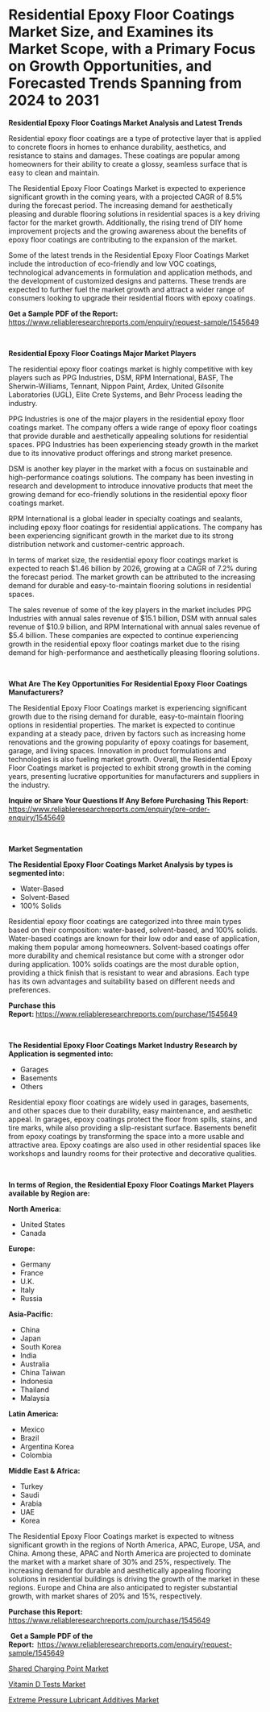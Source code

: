 <p><h1>Residential Epoxy Floor Coatings Market Size, and Examines its Market Scope, with a Primary Focus on Growth Opportunities, and Forecasted Trends Spanning from 2024 to 2031</h1></p><p><strong>Residential Epoxy Floor Coatings Market Analysis and Latest Trends</strong></p>
<p><p>Residential epoxy floor coatings are a type of protective layer that is applied to concrete floors in homes to enhance durability, aesthetics, and resistance to stains and damages. These coatings are popular among homeowners for their ability to create a glossy, seamless surface that is easy to clean and maintain.</p><p>The Residential Epoxy Floor Coatings Market is expected to experience significant growth in the coming years, with a projected CAGR of 8.5% during the forecast period. The increasing demand for aesthetically pleasing and durable flooring solutions in residential spaces is a key driving factor for the market growth. Additionally, the rising trend of DIY home improvement projects and the growing awareness about the benefits of epoxy floor coatings are contributing to the expansion of the market.</p><p>Some of the latest trends in the Residential Epoxy Floor Coatings Market include the introduction of eco-friendly and low VOC coatings, technological advancements in formulation and application methods, and the development of customized designs and patterns. These trends are expected to further fuel the market growth and attract a wider range of consumers looking to upgrade their residential floors with epoxy coatings.</p></p>
<p><strong>Get a Sample PDF of the Report:&nbsp;</strong> <a href="https://www.reliableresearchreports.com/enquiry/request-sample/1545649">https://www.reliableresearchreports.com/enquiry/request-sample/1545649</a></p>
<p>&nbsp;</p>
<p><strong>Residential Epoxy Floor Coatings Major Market Players</strong></p>
<p><p>The residential epoxy floor coatings market is highly competitive with key players such as PPG Industries, DSM, RPM International, BASF, The Sherwin-Williams, Tennant, Nippon Paint, Ardex, United Gilsonite Laboratories (UGL), Elite Crete Systems, and Behr Process leading the industry.</p><p>PPG Industries is one of the major players in the residential epoxy floor coatings market. The company offers a wide range of epoxy floor coatings that provide durable and aesthetically appealing solutions for residential spaces. PPG Industries has been experiencing steady growth in the market due to its innovative product offerings and strong market presence.</p><p>DSM is another key player in the market with a focus on sustainable and high-performance coatings solutions. The company has been investing in research and development to introduce innovative products that meet the growing demand for eco-friendly solutions in the residential epoxy floor coatings market.</p><p>RPM International is a global leader in specialty coatings and sealants, including epoxy floor coatings for residential applications. The company has been experiencing significant growth in the market due to its strong distribution network and customer-centric approach.</p><p>In terms of market size, the residential epoxy floor coatings market is expected to reach $1.46 billion by 2026, growing at a CAGR of 7.2% during the forecast period. The market growth can be attributed to the increasing demand for durable and easy-to-maintain flooring solutions in residential spaces.</p><p>The sales revenue of some of the key players in the market includes PPG Industries with annual sales revenue of $15.1 billion, DSM with annual sales revenue of $10.9 billion, and RPM International with annual sales revenue of $5.4 billion. These companies are expected to continue experiencing growth in the residential epoxy floor coatings market due to the rising demand for high-performance and aesthetically pleasing flooring solutions.</p></p>
<p>&nbsp;</p>
<p><strong>What Are The Key Opportunities For Residential Epoxy Floor Coatings Manufacturers?</strong></p>
<p><p>The Residential Epoxy Floor Coatings market is experiencing significant growth due to the rising demand for durable, easy-to-maintain flooring options in residential properties. The market is expected to continue expanding at a steady pace, driven by factors such as increasing home renovations and the growing popularity of epoxy coatings for basement, garage, and living spaces. Innovation in product formulations and technologies is also fueling market growth. Overall, the Residential Epoxy Floor Coatings market is projected to exhibit strong growth in the coming years, presenting lucrative opportunities for manufacturers and suppliers in the industry.</p></p>
<p><strong>Inquire or Share Your Questions If Any Before Purchasing This Report:</strong> <a href="https://www.reliableresearchreports.com/enquiry/pre-order-enquiry/1545649">https://www.reliableresearchreports.com/enquiry/pre-order-enquiry/1545649</a></p>
<p>&nbsp;</p>
<p><strong>Market Segmentation</strong></p>
<p><strong>The Residential Epoxy Floor Coatings Market Analysis by types is segmented into:</strong></p>
<p><ul><li>Water-Based</li><li>Solvent-Based</li><li>100% Solids</li></ul></p>
<p><p>Residential epoxy floor coatings are categorized into three main types based on their composition: water-based, solvent-based, and 100% solids. Water-based coatings are known for their low odor and ease of application, making them popular among homeowners. Solvent-based coatings offer more durability and chemical resistance but come with a stronger odor during application. 100% solids coatings are the most durable option, providing a thick finish that is resistant to wear and abrasions. Each type has its own advantages and suitability based on different needs and preferences.</p></p>
<p><strong>Purchase this Report:&nbsp;</strong><a href="https://www.reliableresearchreports.com/purchase/1545649">https://www.reliableresearchreports.com/purchase/1545649</a></p>
<p>&nbsp;</p>
<p><strong>The Residential Epoxy Floor Coatings Market Industry Research by Application is segmented into:</strong></p>
<p><ul><li>Garages</li><li>Basements</li><li>Others</li></ul></p>
<p><p>Residential epoxy floor coatings are widely used in garages, basements, and other spaces due to their durability, easy maintenance, and aesthetic appeal. In garages, epoxy coatings protect the floor from spills, stains, and tire marks, while also providing a slip-resistant surface. Basements benefit from epoxy coatings by transforming the space into a more usable and attractive area. Epoxy coatings are also used in other residential spaces like workshops and laundry rooms for their protective and decorative qualities.</p></p>
<p>&nbsp;</p>
<p><strong>In terms of Region, the Residential Epoxy Floor Coatings Market Players available by Region are:</strong></p>
<p>
    <p> <strong> North America: </strong>
        <ul>
            <li>United States</li>
            <li>Canada</li>
        </ul>
        </p> 
    <p> <strong> Europe: </strong>
        <ul>
            <li>Germany</li>
            <li>France</li>
            <li>U.K.</li>
            <li>Italy</li>
            <li>Russia</li>
        </ul>
        </p> 
    <p> <strong> Asia-Pacific: </strong>
        <ul>
            <li>China</li>
            <li>Japan</li>
            <li>South Korea</li>
            <li>India</li>
            <li>Australia</li>
            <li>China Taiwan</li>
            <li>Indonesia</li>
            <li>Thailand</li>
            <li>Malaysia</li>
        </ul>
        </p> 
    <p> <strong> Latin America: </strong>
        <ul>
            <li>Mexico</li>
            <li>Brazil</li>
            <li>Argentina Korea</li>
            <li>Colombia</li>
        </ul>
        </p> 
    <p> <strong> Middle East & Africa: </strong>
        <ul>
            <li>Turkey</li>
            <li>Saudi</li>
            <li>Arabia</li>
            <li>UAE</li>
            <li>Korea</li>
        </ul>
    </p>
    </p>
<p><p>The Residential Epoxy Floor Coatings market is expected to witness significant growth in the regions of North America, APAC, Europe, USA, and China. Among these, APAC and North America are projected to dominate the market with a market share of 30% and 25%, respectively. The increasing demand for durable and aesthetically appealing flooring solutions in residential buildings is driving the growth of the market in these regions. Europe and China are also anticipated to register substantial growth, with market shares of 20% and 15%, respectively.</p></p>
<p><strong>Purchase this Report: </strong><a href="https://www.reliableresearchreports.com/purchase/1545649">https://www.reliableresearchreports.com/purchase/1545649</a></p>
<p>&nbsp;<strong>Get a Sample PDF of the Report:&nbsp;&nbsp;</strong><a href="https://www.reliableresearchreports.com/enquiry/request-sample/1545649">https://www.reliableresearchreports.com/enquiry/request-sample/1545649</a></p>
<p><strong></strong></p>
<p><p><a href="https://view.publitas.com/reportprime-1/shared-charging-point-market-offer-valuable-insights-into-market-size-market-share-market-trends-and-projections-spanning-from-2023-to-2030/">Shared Charging Point Market</a></p><p><a href="https://view.publitas.com/reportprime-1/vitamin-d-tests-market-size-reflecting-a-forecast-till-2030-market-by-type-by-application-and-by-geography/">Vitamin D Tests Market</a></p><p><a href="https://view.publitas.com/reportprime-1/extreme-pressure-lubricant-additives-market-research-report-unlocks-analysis-on-the-market-financial-status-market-size-and-market-revenue-upto-2030/">Extreme Pressure Lubricant Additives Market</a></p></p>